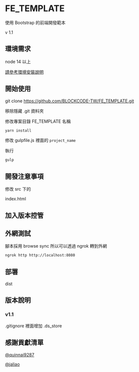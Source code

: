 # FE_TEMPLATE

使用 Bootstrap 的前端開發範本

v 1.1

## 環境需求

node 14 以上

[請參考環境安裝說明](env.md)

## 開始使用

git clone https://github.com/BLOCKCODE-TW/FE_TEMPLATE.git

移除隱藏 .git 資料夾

修改專案目錄 FE_TEMPLATE 名稱

```bash
yarn install
```

修改 gulpfile.js 裡面的 `project_name`

執行

```bash
gulp
```

## 開發注意事項

修改 src 下的

index.html

## 加入版本控管

## 外網測試

腳本採用 browse sync 所以可以透過 ngrok 轉到外網

```bash
ngrok http http://localhost:8080
```

## 部署

dist

## 版本說明

### v1.1

.gitignore 裡面增加 .ds_store

## 感謝貢獻清單

[@quinnai9287](https://github.com/quinnai9287)

[@jaliao](https://github.com/jaliao)